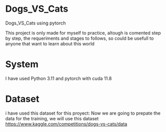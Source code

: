 # Dogs_VS_Cats
Dogs_VS_Cats using pytorch

This project is only made for myself to practice, altough is comented step by step, the requeriments and stages to follows, so could be usefull to anyone that want to learn about this world
# System
I have used Python 3.11 and pytorch with cuda 11.8 
# Dataset
i have used this dataset for this proyect: Now we are going to prepate the data for the training, we will use this dataset https://www.kaggle.com/competitions/dogs-vs-cats/data
